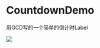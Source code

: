 # CountdownDemo
用GCD写的一个简单的倒计时Label

![](https://raw.githubusercontent.com/Hanwp/CountdownDemo/master/CountdownDemo/countdownLabelDemo.gif)
